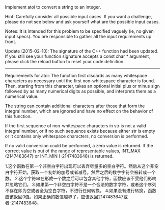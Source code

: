 Implement atoi to convert a string to an integer.

Hint: Carefully consider all possible input cases. If you want a challenge, please do not see below and ask yourself what are the possible input cases.

Notes: It is intended for this problem to be specified vaguely (ie, no given input specs). You are responsible to gather all the input requirements up front.

Update (2015-02-10):
The signature of the C++ function had been updated. If you still see your function signature accepts a const char * argument, please click the reload button  to reset your code definition.

---

Requirements for atoi:
The function first discards as many whitespace characters as necessary until the first non-whitespace character is found. Then, starting from this character, takes an optional initial plus or minus sign followed by as many numerical digits as possible, and interprets them as a numerical value.

The string can contain additional characters after those that form the integral number, which are ignored and have no effect on the behavior of this function.

If the first sequence of non-whitespace characters in str is not a valid integral number, or if no such sequence exists because either str is empty or it contains only whitespace characters, no conversion is performed.

If no valid conversion could be performed, a zero value is returned. If the correct value is out of the range of representable values, INT_MAX (2147483647) or INT_MIN (-2147483648) is returned.

1.这个函数在第一个非空白字符出现可以丢弃尽量多的空白字符。然后从这个非空白字符开始，获取一个初始的加号或者减号，然后之后的数字字符会被转成一个数。
2.这个字符串在形成一个数之后可以包含其他字符，函数应该不受他们影响并忽略它们。
3.如果第一个非空白字符不是一个合法的数字字符，或者这个序列不存在即为空或者全为空白字符，不进行任何转换。
4.如果没有进行转换，函数应该返回0值。如果正确的数值越界了，应该返回2147483647或者-2147483648。
